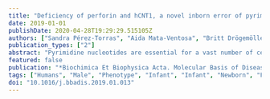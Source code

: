```yaml
---
title: "Deficiency of perforin and hCNT1, a novel inborn error of pyrimidine metabolism, associated with a rapidly developing lethal phenotype due to multi-organ failure"
date: 2019-01-01
publishDate: 2020-04-28T19:29:29.515105Z
authors: ["Sandra Pérez-Torras", "Aida Mata-Ventosa", "Britt Drögemöller", "Maja Tarailo-Graovac", "Judith Meijer", "Rutger Meinsma", "Arno G. van Cruchten", "Wim Kulik", "Albert Viel-Oliva", "Axel Bidon-Chanal", "Colin J. Ross", "Wyeth W. Wassermann", "Clara D. M. van Karnebeek", "Marçal Pastor-Anglada", "André B. P. van Kuilenburg"]
publication_types: ["2"]
abstract: "Pyrimidine nucleotides are essential for a vast number of cellular processes and dysregulation of pyrimidine metabolism has been associated with a variety of clinical abnormalities. Inborn errors of pyrimidine metabolism affecting enzymes in the pyrimidine de novo and degradation pathway have been identified but no patients have been described with a deficiency in proteins affecting the cellular import of ribonucleosides. In this manuscript, we report the elucidation of the genetic basis of the observed uridine-cytidineuria in a patient presenting with fever, hepatosplenomegaly, persistent lactate acidosis, severely disturbed liver enzymes and ultimately multi-organ failure. Sequence analysis of genes encoding proteins directly involved in the metabolism of uridine and cytidine showed two variants c.1528C textgreater T (p.R510C) and c.1682G textgreater A (p.R561Q) in SLC28A1, encoding concentrative nucleotide transporter 1 (hCNT1). Functional analysis showed that these variants affected the three-dimensional structure of hCNT1, altered glycosylation and decreased the half-life of the mutant proteins which resulted in impaired transport activity. Co-transfection of both variants, mimicking the trans disposition of c.1528C textgreater T (p.R510C) and c.1682G textgreater A (p.R561Q) in the patient, significantly impaired hCNT1 biological function. Whole genome sequencing identified two pathogenic variants c.50delT; p.(Leu17Argfs*34) and c.853_855del; p.(Lys285del) in the PRF1 gene, indicating that our patient was also suffering from Familial Hemophagocytic Lymphohistiocytosis type 2. The identification of two co-existing monogenic defects might have resulted in a blended phenotype. Thus, the clinical presentation of isolated hCNT1 deficiency remains to be established."
featured: false
publication: "*Biochimica Et Biophysica Acta. Molecular Basis of Disease*"
tags: ["Humans", "Male", "Phenotype", "Infant", "Infant", "Newborn", "Fatal Outcome", "hCNT1", "Membrane Transport Proteins", "Multiple Organ Failure", "Perforin", "PRF1", "Purine-Pyrimidine Metabolism", "Inborn Errors", "Pyrimidine metabolism", "Pyrimidines", "Uridine-cytidineuria"]
doi: "10.1016/j.bbadis.2019.01.013"
---
```


